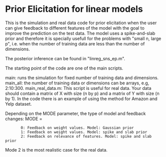 # Prior Elicitation for linear models
This is the simulation and real data code for prior elicitation when the user can give feedback to different features of the model with the goal to improve the prediction on the test data. The model uses a spike-and-slab prior and therefore it is specially usefull for the problems with "small n, large p", i.e. when the number of training data are less than the number of dimensions. 

The posterior inference can be found in "linreg_sns_ep.m". 

The starting point of the code are one of the  main scripts.

main:
    runs the simulation for fixed number of training data and dimensions.
main_all: 
    the number of training data or dimensions can be arrays, e.g, 2:10:300.
main_real_data.m:
    This script is useful for real data. Your data should contain a matrix of X with size (n by p) and a matrix of Y with size (n by 1). In the code there is an example of using the method for Amazon and Yelp dataset. 
    
Depending on the MODE parameter, the type of model and feedback changes:
           MODE = 
           
           0: Feedback on weight values. Model: Gaussian prior        
           1: Feedback on weight values. Model: spike and slab prior         
           2: Feedback on relevance of features. Model: spike and slab prior

Mode 2 is the most realistic case for the real data.           

